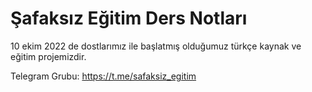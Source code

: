 # Şafaksız Eğitim Ders Notları 

<p>
10 ekim 2022 de dostlarımız ile başlatmış olduğumuz türkçe kaynak ve eğitim projemizdir.


Telegram Grubu: https://t.me/safaksiz_egitim
</p>

